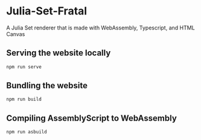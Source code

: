 # Julia-Set-Fratal
A Julia Set renderer that is made with WebAssembly, Typescript, and HTML Canvas

## Serving the website locally
```bash
npm run serve
```

## Bundling the website
```bash
npm run build
```

## Compiling AssemblyScript to WebAssembly
```bash
npm run asbuild
```

